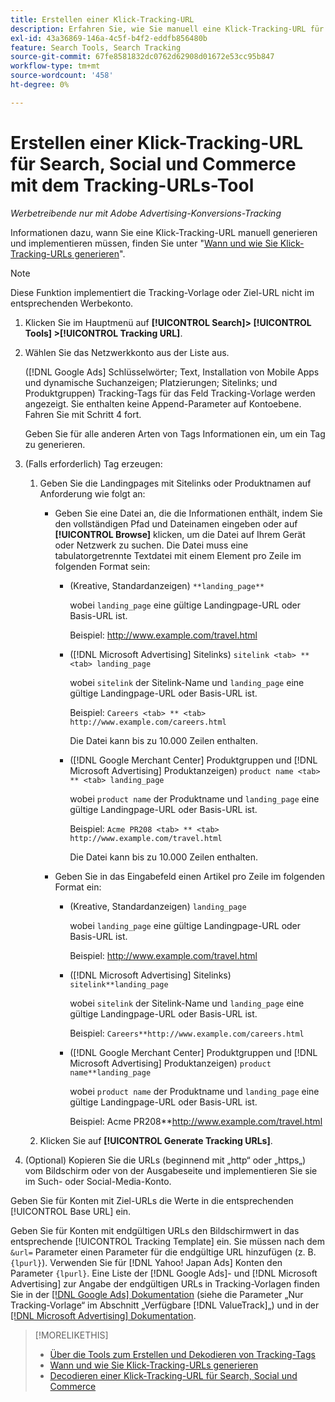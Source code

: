 ```yaml
---
title: Erstellen einer Klick-Tracking-URL
description: Erfahren Sie, wie Sie manuell eine Klick-Tracking-URL für Search, Social und Commerce generieren.
exl-id: 43a36869-146a-4c5f-b4f2-eddfb856480b
feature: Search Tools, Search Tracking
source-git-commit: 67fe8581832dc0762d62908d01672e53cc95b847
workflow-type: tm+mt
source-wordcount: '458'
ht-degree: 0%

---
```


# Erstellen einer Klick-Tracking-URL für Search, Social und Commerce mit dem Tracking-URLs-Tool

*Werbetreibende nur mit Adobe Advertising-Konversions-Tracking*

Informationen dazu, wann Sie eine Klick-Tracking-URL manuell generieren und implementieren müssen, finden Sie unter &quot;[Wann und wie Sie Klick-Tracking-URLs generieren](/help/search-social-commerce/tracking/click-tracking-ways-to-generate.md)&quot;.

>[!NOTE]
>
>Diese Funktion implementiert die Tracking-Vorlage oder Ziel-URL nicht im entsprechenden Werbekonto.

1. Klicken Sie im Hauptmenü auf **[!UICONTROL Search]> [!UICONTROL Tools] >[!UICONTROL Tracking URL]**.

1. Wählen Sie das Netzwerkkonto aus der Liste aus.

   ([!DNL Google Ads] Schlüsselwörter; Text, Installation von Mobile Apps und dynamische Suchanzeigen; Platzierungen; Sitelinks; und Produktgruppen) Tracking-Tags für das Feld Tracking-Vorlage werden angezeigt. Sie enthalten keine Append-Parameter auf Kontoebene. Fahren Sie mit Schritt 4 fort.

   Geben Sie für alle anderen Arten von Tags Informationen ein, um ein Tag zu generieren.

1. (Falls erforderlich) Tag erzeugen:

   1. Geben Sie die Landingpages mit Sitelinks oder Produktnamen auf Anforderung wie folgt an:

      * Geben Sie eine Datei an, die die Informationen enthält, indem Sie den vollständigen Pfad und Dateinamen eingeben oder auf **[!UICONTROL Browse]** klicken, um die Datei auf Ihrem Gerät oder Netzwerk zu suchen. Die Datei muss eine tabulatorgetrennte Textdatei mit einem Element pro Zeile im folgenden Format sein:

         * (Kreative, Standardanzeigen) `**landing_page**`

           wobei `landing_page` eine gültige Landingpage-URL oder Basis-URL ist.

           Beispiel: http://www.example.com/travel.html

         * ([!DNL Microsoft Advertising] Sitelinks) `sitelink <tab> ** <tab> landing_page`

           wobei `sitelink` der Sitelink-Name und `landing_page` eine gültige Landingpage-URL oder Basis-URL ist.

           Beispiel: `Careers <tab> ** <tab> http://www.example.com/careers.html`

           Die Datei kann bis zu 10.000 Zeilen enthalten.

         * ([!DNL Google Merchant Center] Produktgruppen und [!DNL Microsoft Advertising] Produktanzeigen) `product name <tab> ** <tab> landing_page`

           wobei `product name` der Produktname und `landing_page` eine gültige Landingpage-URL oder Basis-URL ist.

           Beispiel: `Acme PR208 <tab> ** <tab> http://www.example.com/travel.html`

           Die Datei kann bis zu 10.000 Zeilen enthalten.

      * Geben Sie in das Eingabefeld einen Artikel pro Zeile im folgenden Format ein:

         * (Kreative, Standardanzeigen) `landing_page`

           wobei `landing_page` eine gültige Landingpage-URL oder Basis-URL ist.

           Beispiel: http://www.example.com/travel.html

         * ([!DNL Microsoft Advertising] Sitelinks) `sitelink**landing_page`

           wobei `sitelink` der Sitelink-Name und `landing_page` eine gültige Landingpage-URL oder Basis-URL ist.

           Beispiel: `Careers**http://www.example.com/careers.html`

         * ([!DNL Google Merchant Center] Produktgruppen und [!DNL Microsoft Advertising] Produktanzeigen) `product name**landing_page`

           wobei `product name` der Produktname und `landing_page` eine gültige Landingpage-URL oder Basis-URL ist.

           Beispiel: Acme PR208**http://www.example.com/travel.html

   1. Klicken Sie auf **[!UICONTROL Generate Tracking URLs]**.

1. (Optional) Kopieren Sie die URLs (beginnend mit „http“ oder „https„) vom Bildschirm oder von der Ausgabeseite und implementieren Sie sie im Such- oder Social-Media-Konto.

Geben Sie für Konten mit Ziel-URLs die Werte in die entsprechenden [!UICONTROL Base URL] ein.

Geben Sie für Konten mit endgültigen URLs den Bildschirmwert in das entsprechende [!UICONTROL Tracking Template] ein. Sie müssen nach dem `&url=` Parameter einen Parameter für die endgültige URL hinzufügen (z. B. `{lpurl}`). Verwenden Sie für [!DNL Yahoo! Japan Ads] Konten den Parameter `{lpurl}`. Eine Liste der [!DNL Google Ads]- und [!DNL Microsoft Advertising] zur Angabe der endgültigen URLs in Tracking-Vorlagen finden Sie in der [[!DNL Google Ads] Dokumentation](https://support.google.com/google-ads/answer/6305348) (siehe die Parameter „Nur Tracking-Vorlage“ im Abschnitt „Verfügbare [!DNL ValueTrack]„) und in der [[!DNL Microsoft Advertising] Dokumentation](https://help.ads.microsoft.com/#apex/3/en/56799/2).

>[!MORELIKETHIS]
>
>* [Über die Tools zum Erstellen und Dekodieren von Tracking-Tags](tracking-tools-about.md)
>* [Wann und wie Sie Klick-Tracking-URLs generieren](/help/search-social-commerce/tracking/click-tracking-ways-to-generate.md)
>* [Decodieren einer Klick-Tracking-URL für Search, Social und Commerce](click-tracking-url-decode.md)
